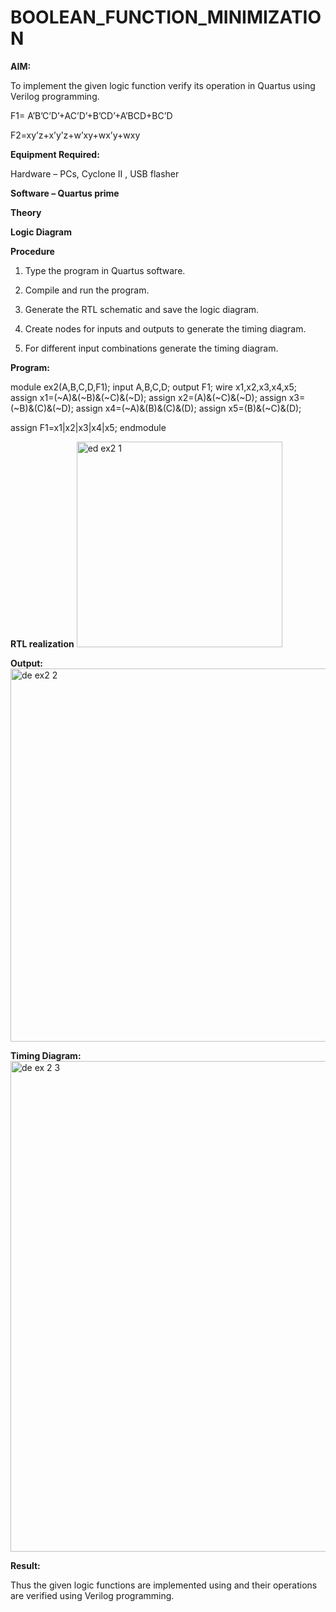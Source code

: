 # BOOLEAN_FUNCTION_MINIMIZATION

**AIM:**

To implement the given logic function verify its operation in Quartus using Verilog programming.

F1= A’B’C’D’+AC’D’+B’CD’+A’BCD+BC’D 

F2=xy’z+x’y’z+w’xy+wx’y+wxy

**Equipment Required:**

Hardware – PCs, Cyclone II , USB flasher

**Software – Quartus prime**

**Theory**

**Logic Diagram**

**Procedure**

1.	Type the program in Quartus software.

2.	Compile and run the program.

3.	Generate the RTL schematic and save the logic diagram.

4.	Create nodes for inputs and outputs to generate the timing diagram.

5.	For different input combinations generate the timing diagram.


**Program:**

module ex2(A,B,C,D,F1);
input A,B,C,D;
output F1;
wire x1,x2,x3,x4,x5;
assign x1=(~A)&(~B)&(~C)&(~D);
assign x2=(A)&(~C)&(~D);
assign x3=(~B)&(C)&(~D);
assign x4=(~A)&(B)&(C)&(D);
assign x5=(B)&(~C)&(D);

assign F1=x1|x2|x3|x4|x5;
endmodule


**RTL realization**
<img width="329" alt="ed ex2 1" src="https://github.com/Mythili7339267708/BOOLEAN_FUNCTION_MINIMIZATION/assets/144260246/33274556-a0d6-48d3-89d7-d972a5843668">


**Output:**
<img width="597" alt="de ex2 2" src="https://github.com/Mythili7339267708/BOOLEAN_FUNCTION_MINIMIZATION/assets/144260246/616c072e-3990-4fc1-b53a-cae5ee40c7a7">


**Timing Diagram:**
<img width="785" alt="de ex 2 3" src="https://github.com/Mythili7339267708/BOOLEAN_FUNCTION_MINIMIZATION/assets/144260246/902260b9-1a1c-413e-b4e5-242b31ea89e4">




**Result:**

Thus the given logic functions are implemented using and their operations are verified using Verilog programming.

